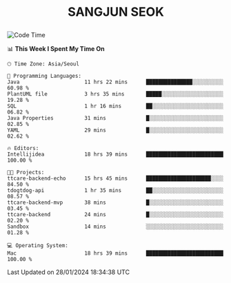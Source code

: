 <h1>
 <p align="center">
   SANGJUN SEOK
 </p>
</h1>

<!--START_SECTION:waka-->
![Code Time](http://img.shields.io/badge/Code%20Time-3%2C235%20hrs%2045%20mins-blue)

📊 **This Week I Spent My Time On** 

```text
🕑︎ Time Zone: Asia/Seoul

💬 Programming Languages: 
Java                     11 hrs 22 mins      ███████████████░░░░░░░░░░   60.98 % 
PlantUML file            3 hrs 35 mins       █████░░░░░░░░░░░░░░░░░░░░   19.28 % 
SQL                      1 hr 16 mins        ██░░░░░░░░░░░░░░░░░░░░░░░   06.82 % 
Java Properties          31 mins             █░░░░░░░░░░░░░░░░░░░░░░░░   02.85 % 
YAML                     29 mins             █░░░░░░░░░░░░░░░░░░░░░░░░   02.62 % 

🔥 Editors: 
Intellijidea             18 hrs 39 mins      █████████████████████████   100.00 % 

🐱‍💻 Projects: 
ttcare-backend-echo      15 hrs 45 mins      █████████████████████░░░░   84.50 % 
tdogtdog-api             1 hr 35 mins        ██░░░░░░░░░░░░░░░░░░░░░░░   08.57 % 
ttcare-backend-mvp       38 mins             █░░░░░░░░░░░░░░░░░░░░░░░░   03.45 % 
ttcare-backend           24 mins             █░░░░░░░░░░░░░░░░░░░░░░░░   02.20 % 
Sandbox                  14 mins             ░░░░░░░░░░░░░░░░░░░░░░░░░   01.28 % 

💻 Operating System: 
Mac                      18 hrs 39 mins      █████████████████████████   100.00 % 
```


 Last Updated on 28/01/2024 18:34:38 UTC
<!--END_SECTION:waka-->
